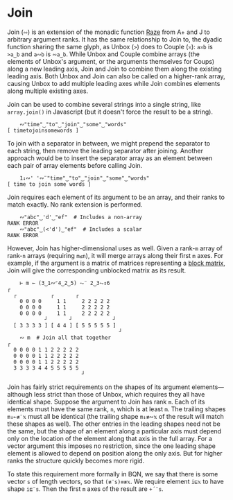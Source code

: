# Join

Join (`∾`) is an extension of the monadic function [Raze](https://aplwiki.com/wiki/Raze) from A+ and J to arbitrary argument ranks. It has the same relationship to Join to, the dyadic function sharing the same glyph, as Unbox (`>`) does to Couple (`≍`): `a≍b` is `>a‿b` and `a∾b` is `∾a‿b`. While Unbox and Couple combine arrays (the elements of Unbox's argument, or the arguments themselves for Coups) along a new leading axis, Join and Join to combine them along the existing leading axis. Both Unbox and Join can also be called on a higher-rank array, causing Unbox to add multiple leading axes while Join combines elements along multiple existing axes.

Join can be used to combine several strings into a single string, like `array.join()` in Javascript (but it doesn't force the result to be a string).

        ∾"time"‿"to"‿"join"‿"some"‿"words"
    [ timetojoinsomewords ]

To join with a separator in between, we might prepend the separator to each string, then remove the leading separator after joining. Another approach would be to insert the separator array as an element between each pair of array elements before calling Join.

        1↓∾' '∾¨"time"‿"to"‿"join"‿"some"‿"words"
    [ time to join some words ]

Join requires each element of its argument to be an array, and their ranks to match exactly. No rank extension is performed.

        ∾"abc"‿'d'‿"ef"  # Includes a non-array
    RANK ERROR
        ∾"abc"‿(<'d')‿"ef"  # Includes a scalar
    RANK ERROR

However, Join has higher-dimensional uses as well. Given a rank-`m` array of rank-`n` arrays (requiring `m≤n`), it will merge arrays along their first `m` axes. For example, if the argument is a matrix of matrices representing a [block matrix](https://en.wikipedia.org/wiki/Block_matrix), Join will give the corresponding unblocked matrix as its result.

        ⊢ m ← (3‿1∾⌜4‿2‿5) ⥊¨ 2‿3⥊↕6
    ┌
      ┌           ┌       ┌
        0 0 0 0     1 1     2 2 2 2 2
        0 0 0 0     1 1     2 2 2 2 2
        0 0 0 0     1 1     2 2 2 2 2
                ┘       ┘             ┘
      [ 3 3 3 3 ] [ 4 4 ] [ 5 5 5 5 5 ]
                                        ┘
        ∾ m  # Join all that together
    ┌
      0 0 0 0 1 1 2 2 2 2 2
      0 0 0 0 1 1 2 2 2 2 2
      0 0 0 0 1 1 2 2 2 2 2
      3 3 3 3 4 4 5 5 5 5 5
                            ┘

Join has fairly strict requirements on the shapes of its argument elements—although less strict than those of Unbox, which requires they all have identical shape. Suppose the argument to Join has rank `m`. Each of its elements must have the same rank, `n`, which is at least `m`. The trailing shapes `m↓⟜≢¨𝕩` must all be identical (the trailing shape `m↓≢∾𝕩` of the result will match these shapes as well). The other entries in the leading shapes need not be the same, but the shape of an element along a particular axis must depend only on the location of the element along that axis in the full array. For a vector argument this imposes no restriction, since the one leading shape element is allowed to depend on position along the only axis. But for higher ranks the structure quickly becomes more rigid.

To state this requirement more formally in BQN, we say that there is some vector `s` of length vectors, so that `(≢¨s)≡≢𝕩`. We require element `i⊑𝕩` to have shape `i⊑¨s`. Then the first `m` axes of the result are `+´¨s`.
